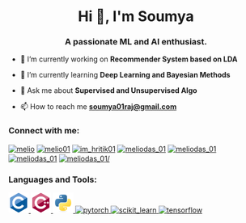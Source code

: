 <h1 align="center">Hi 👋, I'm Soumya</h1>
<h3 align="center">A passionate ML and AI enthusiast.</h3>

- 🔭 I’m currently working on **Recommender System based on LDA**

- 🌱 I’m currently learning **Deep Learning and Bayesian Methods**

- 💬 Ask me about **Supervised and Unsupervised Algo**

- 📫 How to reach me **soumya01raj@gmail.com**

<h3 align="left">Connect with me:</h3>
<p align="left">
<a href="https://linkedin.com/in/melio" target="blank"><img align="center" src="https://raw.githubusercontent.com/rahuldkjain/github-profile-readme-generator/master/src/images/icons/Social/linked-in-alt.svg" alt="melio" height="30" width="40" /></a>
<a href="https://kaggle.com/melio01" target="blank"><img align="center" src="https://raw.githubusercontent.com/rahuldkjain/github-profile-readme-generator/master/src/images/icons/Social/kaggle.svg" alt="melio01" height="30" width="40" /></a>
<a href="https://instagram.com/im_hritik01" target="blank"><img align="center" src="https://raw.githubusercontent.com/rahuldkjain/github-profile-readme-generator/master/src/images/icons/Social/instagram.svg" alt="im_hritik01" height="30" width="40" /></a>
<a href="https://www.codechef.com/users/meliodas_01" target="blank"><img align="center" src="https://cdn.jsdelivr.net/npm/simple-icons@3.1.0/icons/codechef.svg" alt="meliodas_01" height="30" width="40" /></a>
<a href="https://www.hackerrank.com/meliodas_01" target="blank"><img align="center" src="https://raw.githubusercontent.com/rahuldkjain/github-profile-readme-generator/master/src/images/icons/Social/hackerrank.svg" alt="meliodas_01" height="30" width="40" /></a>
<a href="https://codeforces.com/profile/meliodas_01" target="blank"><img align="center" src="https://cdn.jsdelivr.net/npm/simple-icons@3.0.1/icons/codeforces.svg" alt="meliodas_01" height="30" width="40" /></a>
<a href="https://www.leetcode.com/meliodas_01/" target="blank"><img align="center" src="https://raw.githubusercontent.com/rahuldkjain/github-profile-readme-generator/master/src/images/icons/Social/leet-code.svg" alt="meliodas_01/" height="30" width="40" /></a>
</p>

<h3 align="left">Languages and Tools:</h3>
<p align="left"> <a href="https://www.cprogramming.com/" target="_blank"> <img src="https://raw.githubusercontent.com/devicons/devicon/master/icons/c/c-original.svg" alt="c" width="40" height="40"/> </a> <a href="https://www.w3schools.com/cpp/" target="_blank"> <img src="https://raw.githubusercontent.com/devicons/devicon/master/icons/cplusplus/cplusplus-original.svg" alt="cplusplus" width="40" height="40"/> </a> <a href="https://www.python.org" target="_blank"> <img src="https://raw.githubusercontent.com/devicons/devicon/master/icons/python/python-original.svg" alt="python" width="40" height="40"/> </a> <a href="https://pytorch.org/" target="_blank"> <img src="https://www.vectorlogo.zone/logos/pytorch/pytorch-icon.svg" alt="pytorch" width="40" height="40"/> </a> <a href="https://scikit-learn.org/" target="_blank"> <img src="https://upload.wikimedia.org/wikipedia/commons/0/05/Scikit_learn_logo_small.svg" alt="scikit_learn" width="40" height="40"/> </a> <a href="https://www.tensorflow.org" target="_blank"> <img src="https://www.vectorlogo.zone/logos/tensorflow/tensorflow-icon.svg" alt="tensorflow" width="40" height="40"/> </a> </p>
